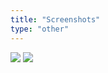 ```yaml
---
title: "Screenshots"
type: "other"
---
```


<div class="gallery">
  <a href="img/screens/ss1.jpg"><img src="img/screens/ss1.jpg"></a>
  <a href="img/screens/ss2.jpg"><img src="img/screens/ss2.jpg"></a>
</div>
